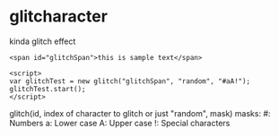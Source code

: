 # glitcharacter
kinda glitch effect
~~~~
<span id="glitchSpan">this is sample text</span>

<script>
var glitchTest = new glitch("glitchSpan", "random", "#aA!");
glitchTest.start();
</script>
~~~~

glitch(id, index of character to glitch or just "random", mask)
masks:
#: Numbers
a: Lower case
A: Upper case
!: Special characters

